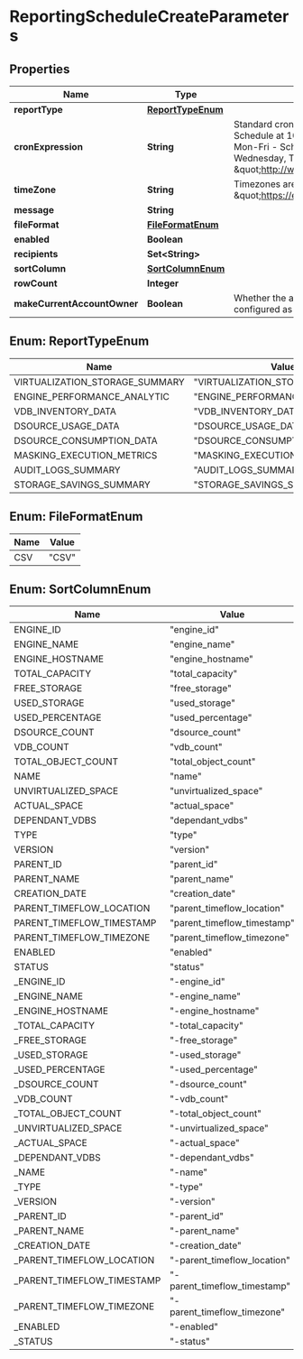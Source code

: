 

# ReportingScheduleCreateParameters


## Properties

Name | Type | Description | Notes
------------ | ------------- | ------------- | -------------
**reportType** | [**ReportTypeEnum**](#ReportTypeEnum) |  | 
**cronExpression** | **String** | Standard cron expressions are supported e.g. 0 15 10 L * ?  - Schedule at 10:15 AM on the last day of every month, 0 0 2 ? * Mon-Fri - Schedule at 2:00 AM every Monday, Tuesday, Wednesday, Thursday and Friday. For more details kindly refer- \&quot;http://www.quartz-scheduler.org/documentation/\&quot; | 
**timeZone** | **String** | Timezones are specified according to the Olson tzinfo database - \&quot;https://en.wikipedia.org/wiki/List_of_tz_database_time_zones\&quot;. |  [optional]
**message** | **String** |  |  [optional]
**fileFormat** | [**FileFormatEnum**](#FileFormatEnum) |  | 
**enabled** | **Boolean** |  | 
**recipients** | **Set&lt;String&gt;** |  | 
**sortColumn** | [**SortColumnEnum**](#SortColumnEnum) |  |  [optional]
**rowCount** | **Integer** |  |  [optional]
**makeCurrentAccountOwner** | **Boolean** | Whether the account creating this reporting schedule must be configured as owner of the reporting schedule. |  [optional]



## Enum: ReportTypeEnum

Name | Value
---- | -----
VIRTUALIZATION_STORAGE_SUMMARY | &quot;VIRTUALIZATION_STORAGE_SUMMARY&quot;
ENGINE_PERFORMANCE_ANALYTIC | &quot;ENGINE_PERFORMANCE_ANALYTIC&quot;
VDB_INVENTORY_DATA | &quot;VDB_INVENTORY_DATA&quot;
DSOURCE_USAGE_DATA | &quot;DSOURCE_USAGE_DATA&quot;
DSOURCE_CONSUMPTION_DATA | &quot;DSOURCE_CONSUMPTION_DATA&quot;
MASKING_EXECUTION_METRICS | &quot;MASKING_EXECUTION_METRICS&quot;
AUDIT_LOGS_SUMMARY | &quot;AUDIT_LOGS_SUMMARY&quot;
STORAGE_SAVINGS_SUMMARY | &quot;STORAGE_SAVINGS_SUMMARY&quot;



## Enum: FileFormatEnum

Name | Value
---- | -----
CSV | &quot;CSV&quot;



## Enum: SortColumnEnum

Name | Value
---- | -----
ENGINE_ID | &quot;engine_id&quot;
ENGINE_NAME | &quot;engine_name&quot;
ENGINE_HOSTNAME | &quot;engine_hostname&quot;
TOTAL_CAPACITY | &quot;total_capacity&quot;
FREE_STORAGE | &quot;free_storage&quot;
USED_STORAGE | &quot;used_storage&quot;
USED_PERCENTAGE | &quot;used_percentage&quot;
DSOURCE_COUNT | &quot;dsource_count&quot;
VDB_COUNT | &quot;vdb_count&quot;
TOTAL_OBJECT_COUNT | &quot;total_object_count&quot;
NAME | &quot;name&quot;
UNVIRTUALIZED_SPACE | &quot;unvirtualized_space&quot;
ACTUAL_SPACE | &quot;actual_space&quot;
DEPENDANT_VDBS | &quot;dependant_vdbs&quot;
TYPE | &quot;type&quot;
VERSION | &quot;version&quot;
PARENT_ID | &quot;parent_id&quot;
PARENT_NAME | &quot;parent_name&quot;
CREATION_DATE | &quot;creation_date&quot;
PARENT_TIMEFLOW_LOCATION | &quot;parent_timeflow_location&quot;
PARENT_TIMEFLOW_TIMESTAMP | &quot;parent_timeflow_timestamp&quot;
PARENT_TIMEFLOW_TIMEZONE | &quot;parent_timeflow_timezone&quot;
ENABLED | &quot;enabled&quot;
STATUS | &quot;status&quot;
_ENGINE_ID | &quot;-engine_id&quot;
_ENGINE_NAME | &quot;-engine_name&quot;
_ENGINE_HOSTNAME | &quot;-engine_hostname&quot;
_TOTAL_CAPACITY | &quot;-total_capacity&quot;
_FREE_STORAGE | &quot;-free_storage&quot;
_USED_STORAGE | &quot;-used_storage&quot;
_USED_PERCENTAGE | &quot;-used_percentage&quot;
_DSOURCE_COUNT | &quot;-dsource_count&quot;
_VDB_COUNT | &quot;-vdb_count&quot;
_TOTAL_OBJECT_COUNT | &quot;-total_object_count&quot;
_UNVIRTUALIZED_SPACE | &quot;-unvirtualized_space&quot;
_ACTUAL_SPACE | &quot;-actual_space&quot;
_DEPENDANT_VDBS | &quot;-dependant_vdbs&quot;
_NAME | &quot;-name&quot;
_TYPE | &quot;-type&quot;
_VERSION | &quot;-version&quot;
_PARENT_ID | &quot;-parent_id&quot;
_PARENT_NAME | &quot;-parent_name&quot;
_CREATION_DATE | &quot;-creation_date&quot;
_PARENT_TIMEFLOW_LOCATION | &quot;-parent_timeflow_location&quot;
_PARENT_TIMEFLOW_TIMESTAMP | &quot;-parent_timeflow_timestamp&quot;
_PARENT_TIMEFLOW_TIMEZONE | &quot;-parent_timeflow_timezone&quot;
_ENABLED | &quot;-enabled&quot;
_STATUS | &quot;-status&quot;



